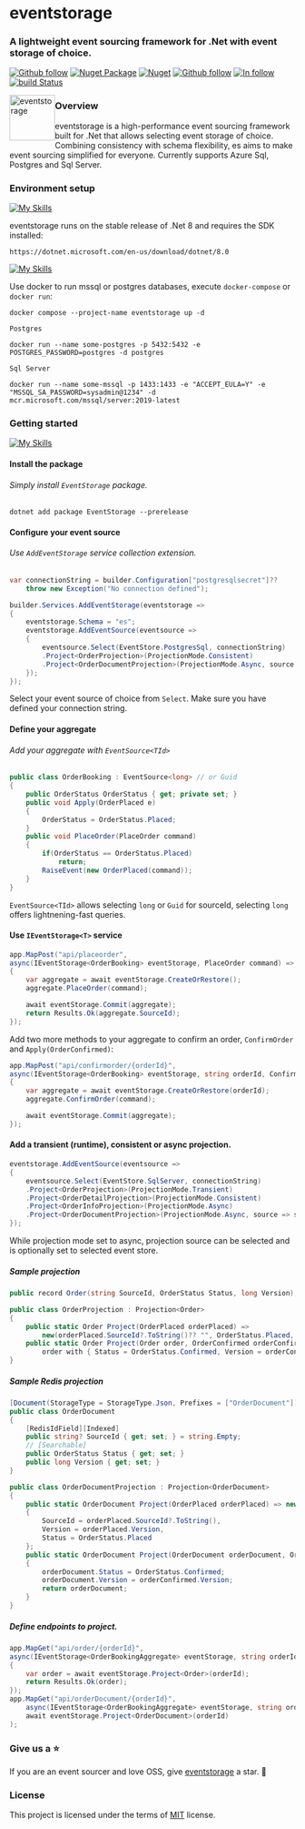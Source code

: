 # eventstorage

### A lightweight event sourcing framework for .Net with event storage of choice.

[![Github follow](https://img.shields.io/badge/follow-eventstorage-bf9136?logo=github)](https://github.com/eventstorage)
[![Nuget Package](https://badgen.net/nuget/v/eventstorage)](https://www.nuget.org/packages/eventstorage)
[![Nuget](https://badgen.net/nuget/dt/eventstorage)](https://www.nuget.org/packages/eventstorage)
[![Github follow](https://img.shields.io/badge/give_us_a-⭐-yellow?logo=github)](https://github.com/eventstorage/eventstorage)
[![In follow](https://img.shields.io/badge/follow-LinkedIn-blue?logo=linkedin)](https://www.linkedin.com/in/sarwansurchi/)
[![build Status](https://dev.azure.com/eventstorage/eventstorage/_apis/build/status%2Feventstorage?branchName=main&label=azure%20pipes)](https://dev.azure.com/eventstorage/eventstorage/_build/latest?definitionId=1&branchName=main)

<div align="left">
    <img src=".assets/es.png" width="80" height="80" style="float:left;" alt="eventstorage">
</div>

### Overview

eventstorage is a high-performance event sourcing framework built for .Net that allows selecting event storage of choice. Combining consistency with schema flexibility, es aims to make event sourcing simplified for everyone. Currently supports Azure Sql, Postgres and Sql Server.

### Environment setup

[![My Skills](https://skillicons.dev/icons?i=dotnet)](https://dotnet.microsoft.com/en-us/download/dotnet/8.0)

eventstorage runs on the stable release of .Net 8 and requires the SDK installed:

    https://dotnet.microsoft.com/en-us/download/dotnet/8.0

[![My Skills](https://skillicons.dev/icons?i=docker)](https://dotnet.microsoft.com/en-us/download/dotnet/8.0)

Use docker to run mssql or postgres databases, execute `docker-compose` or `docker run`:

    docker compose --project-name eventstorage up -d

`Postgres`

    docker run --name some-postgres -p 5432:5432 -e POSTGRES_PASSWORD=postgres -d postgres

`Sql Server`

    docker run --name some-mssql -p 1433:1433 -e "ACCEPT_EULA=Y" -e "MSSQL_SA_PASSWORD=sysadmin@1234" -d mcr.microsoft.com/mssql/server:2019-latest

### Getting started

[![My Skills](https://skillicons.dev/icons?i=vscode)](https://dotnet.microsoft.com/en-us/download/dotnet/8.0)
#### Install the package

###### Simply install `EventStorage` package.

    dotnet add package EventStorage --prerelease

#### Configure your event source

###### Use `AddEventStorage` service collection extension.

```csharp
var connectionString = builder.Configuration["postgresqlsecret"]??
    throw new Exception("No connection defined");

builder.Services.AddEventStorage(eventstorage =>
{
    eventstorage.Schema = "es";
    eventstorage.AddEventSource(eventsource =>
    {
        eventsource.Select(EventStore.PostgresSql, connectionString)
        .Project<OrderProjection>(ProjectionMode.Consistent)
        .Project<OrderDocumentProjection>(ProjectionMode.Async, source => source.Redis(conn));
    });
});
```

Select your event source of choice from `Select`.
Make sure you have defined your connection string.

#### Define your aggregate
###### Add your aggregate with `EventSource<TId>`

```csharp
public class OrderBooking : EventSource<long> // or Guid
{
    public OrderStatus OrderStatus { get; private set; }
    public void Apply(OrderPlaced e)
    {
        OrderStatus = OrderStatus.Placed;
    }
    public void PlaceOrder(PlaceOrder command)
    {
        if(OrderStatus == OrderStatus.Placed)
            return;
        RaiseEvent(new OrderPlaced(command));
    }
}
```
`EventSource<TId>` allows selecting `long` or `Guid` for sourceId, selecting `long` offers lightnening-fast queries. 

#### Use `IEventStorage<T>` service

```csharp
app.MapPost("api/placeorder", 
async(IEventStorage<OrderBooking> eventStorage, PlaceOrder command) =>
{
    var aggregate = await eventStorage.CreateOrRestore();
    aggregate.PlaceOrder(command);

    await eventStorage.Commit(aggregate);
    return Results.Ok(aggregate.SourceId);
});
```

Add two more methods to your aggregate to confirm an order, `ConfirmOrder` and `Apply(OrderConfirmed)`:

```csharp
app.MapPost("api/confirmorder/{orderId}", 
async(IEventStorage<OrderBooking> eventStorage, string orderId, ConfirmOrder command) =>
{
    var aggregate = await eventStorage.CreateOrRestore(orderId);
    aggregate.ConfirmOrder(command);

    await eventStorage.Commit(aggregate);
});
```

#### Add a transient (runtime), consistent or async projection.

```csharp
eventstorage.AddEventSource(eventsource =>
{
    eventsource.Select(EventStore.SqlServer, connectionString)
    .Project<OrderProjection>(ProjectionMode.Transient)
    .Project<OrderDetailProjection>(ProjectionMode.Consistent)
    .Project<OrderInfoProjection>(ProjectionMode.Async)
    .Project<OrderDocumentProjection>(ProjectionMode.Async, source => source.Redis(conn));
});
```
While projection mode set to async, projection source can be selected and is optionally set to selected event store.

##### Sample projection
```csharp
public record Order(string SourceId, OrderStatus Status, long Version);

public class OrderProjection : Projection<Order>
{
    public static Order Project(OrderPlaced orderPlaced) => 
        new(orderPlaced.SourceId?.ToString()?? "", OrderStatus.Placed, orderPlaced.Version);
    public static Order Project(Order order, OrderConfirmed orderConfirmed) =>
        order with { Status = OrderStatus.Confirmed, Version = orderConfirmed.Version };
}
```
##### Sample Redis projection
```csharp
[Document(StorageType = StorageType.Json, Prefixes = ["OrderDocument"])]
public class OrderDocument
{
    [RedisIdField][Indexed]
    public string? SourceId { get; set; } = string.Empty;
    // [Searchable]
    public OrderStatus Status { get; set; }
    public long Version { get; set; }
}

public class OrderDocumentProjection : Projection<OrderDocument>
{
    public static OrderDocument Project(OrderPlaced orderPlaced) => new()
    {
        SourceId = orderPlaced.SourceId?.ToString(),
        Version = orderPlaced.Version,
        Status = OrderStatus.Placed
    };
    public static OrderDocument Project(OrderDocument orderDocument, OrderConfirmed orderConfirmed)
    {
        orderDocument.Status = OrderStatus.Confirmed;
        orderDocument.Version = orderConfirmed.Version;
        return orderDocument;
    }
}
```

##### Define endpoints to project.
```csharp
app.MapGet("api/order/{orderId}",
async(IEventStorage<OrderBookingAggregate> eventStorage, string orderId) =>
{
    var order = await eventStorage.Project<Order>(orderId);
    return Results.Ok(order);
});
app.MapGet("api/orderDocument/{orderId}",
    async(IEventStorage<OrderBookingAggregate> eventStorage, string orderId) =>
    await eventStorage.Project<OrderDocument>(orderId)
);
```

### Give us a ⭐
If you are an event sourcer and love OSS, give [eventstorage](https://github.com/eventstorage/eventstorage) a star. :purple_heart:

### License

This project is licensed under the terms of [MIT](https://github.com/eventstorage/eventstorage/blob/main/LICENSE) license.
